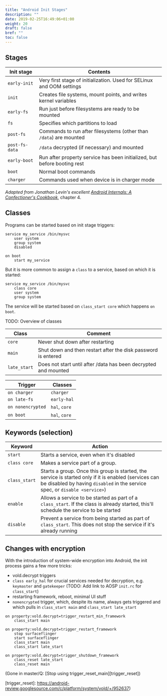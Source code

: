 ```yaml
---
title: "Android Init Stages"
description: ""
date: 2019-02-25T16:49:06+01:00
weight: 20
draft: false
bref: ""
toc: false
---
```


## Stages

| Init stage     | Contents                                                                 |
| -------------- | ------------------------------------------------------------------------ |
| `early-init`   | Very first stage of initialization. Used for SELinux and OOM settings    |
| `init`         | Creates file systems, mount points, and writes kernel variables          |
| `early-fs`     | Run just before filesystems are ready to be mounted                      |
| `fs`           | Specifies which partitions to load                                       |
| `post-fs`      | Commands to run after filesystems (other than `/data`) are mounted       |
| `post-fs-data` | `/data` decrypted (if necessary) and mounted                             |
| `early-boot`   | Run after property service has been initialized, but before booting rest |
| `boot`         | Normal boot commands                                                     |
| `charger`      | Commands used when device is in charger mode                             |

*Adapted from Jonathan Levin's excellent
[Android Internals: A Confectioner's Cookbook](http://www.newandroidbook.com/)*, chapter 4.

## Classes
Programs can be started based on init stage triggers:
```
service my_service /bin/mysvc
    user system
    group system
    disabled

on boot
    start my_service
```
But it is more common to assign a `class` to a service, based on which it is
started:
```
service my_service /bin/mysvc
    class core
    user system
    group system
```
The service will be started based on `class_start core` which happens `on boot`.

TODO: Overview of classes

| Class             | Comment        |
| ----------------- | -------------- |
| `core`            | Never shut down after restarting |
| `main`            | Shut down and then restart after the disk password is entered |
| `late_start`      | Does not start until after /data has been decrypted and mounted |

| Trigger           | Classes        |
| ----------------- | -------------- |
| `on charger`      | `charger`      |
| `on late-fs`      | `early-hal`    |
| `on nonencrypted` | `hal`, `core`  |
| `on boot`         | `hal`, `core`  |

## Keywords (selection)
| Keyword       | Action                 |
| ------------- | ---------------------- |
| `start`       | Starts a service, even when it's disabled |
| `class core`  | Makes a service part of a group.          |
| `class_start` | Starts a group. Once this group is started, the service is started only if it is enabled (services can be disabled by having `disabled` in the service spec, or `disable <service>`) |
| `enable`      | Allows a service to be started as part of a `class_start`. If the class is already started, this'll schedule the service to be started |
| `disable`     | Prevent a service from being started as part of `class_start`. This does not stop the service if it's already running |

## Changes with encryption
With the introduction of system-wide encryption into Android, the init process
gains a few more tricks:
- vold.decrypt triggers
- `class early_hal` for crucial services needed for decryption, e.g. `keymaster`
  and `gatekeeper` (TODO: Add link to AOSP `init.rc` for `class_start`)
- restarting framework, reboot, minimal UI stuff
- `nonencrypted` trigger, which, despite its name, always gets triggered and
  which pulls in `class_start main` and `class_start late_start`

```
on property:vold.decrypt=trigger_restart_min_framework
    class_start main

on property:vold.decrypt=trigger_restart_framework
    stop surfaceflinger
    start surfaceflinger
    class_start main
    class_start late_start

on property:vold.decrypt=trigger_shutdown_framework
    class_reset late_start
    class_reset main
```
(Gone in master/Q: [Stop using trigger_reset_main][trigger_reset])

[fde]: https://source.android.com/security/encryption/full-disk#starting_an_encrypted_device_with_default_encryption
[fbe]: https://source.android.com/security/encryption/file-based
[trigger_reset]: https://android-review.googlesource.com/c/platform/system/vold/+/952637)
